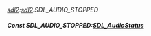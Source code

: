 _[sdl2](../../modules/sdl2/sdl2-module.md):[sdl2](../../modules/sdl2/sdl2-module.md).SDL\_AUDIO\_STOPPED_
##### Const SDL\_AUDIO\_STOPPED:[SDL_AudioStatus](../../modules/sdl2/sdl2-sdl_audiostatus.md)
